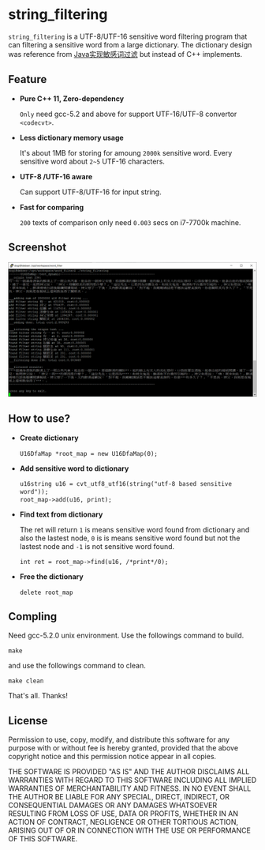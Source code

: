﻿string_filtering
=======

`string_filtering` is a UTF-8/UTF-16 sensitive word filtering program that can filtering a sensitive word from a large dictionary. The dictionary design was reference from [Java实现敏感词过滤](https://blog.csdn.net/chenssy/article/details/26961957) but instead of C++ implements.

Feature
--------

*	**Pure C++ 11, Zero-dependency**
  
	`Only` need gcc-5.2 and above for support UTF-16/UTF-8 convertor `<codecvt>`.
	
*	**Less dictionary memory usage**

	It's about 1MB for storing for amoung `2000k` sensitive word. 
	Every sensitive word about `2~5` UTF-16 characters. 

*	**UTF-8 /UTF-16 aware**

	Can support UTF-8/UTF-16 for input string. 

*	**Fast for comparing**

	`200` texts of comparison only need `0.003` secs on i7-7700k machine.

Screenshot
-------

![Yo](output.PNG)

How to use?
-------

*	**Create dictionary**
  
	`U16DfaMap *root_map = new U16DfaMap(0);`
	
*	**Add sensitive word to dictionary**

	```
	u16string u16 = cvt_utf8_utf16(string("utf-8 based sensitive word"));
	root_map->add(u16, print);
	```
	
*	**Find text from dictionary**

	The ret will return `1` is means sensitive word found from dictionary and also the lastest node, `0` is is means sensitive word found but not the lastest node and `-1` is not sensitive word found.
	```
	int ret = root_map->find(u16, /*print*/0);
	```
	
*	**Free the dictionary**

	`delete root_map`

Compling
-------

Need gcc-5.2.0 unix environment. Use the followings command to build.

```
make
```

and use the followings command to clean.

```
make clean
```

That's all. Thanks!


License
-------

Permission to use, copy, modify, and distribute this software for any
purpose with or without fee is hereby granted, provided that the above
copyright notice and this permission notice appear in all copies.

THE SOFTWARE IS PROVIDED "AS IS" AND THE AUTHOR DISCLAIMS ALL WARRANTIES
WITH REGARD TO THIS SOFTWARE INCLUDING ALL IMPLIED WARRANTIES OF
MERCHANTABILITY AND FITNESS. IN NO EVENT SHALL THE AUTHOR BE LIABLE FOR
ANY SPECIAL, DIRECT, INDIRECT, OR CONSEQUENTIAL DAMAGES OR ANY DAMAGES
WHATSOEVER RESULTING FROM LOSS OF USE, DATA OR PROFITS, WHETHER IN AN
ACTION OF CONTRACT, NEGLIGENCE OR OTHER TORTIOUS ACTION, ARISING OUT OF
OR IN CONNECTION WITH THE USE OR PERFORMANCE OF THIS SOFTWARE.


